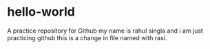# hello-world
A practice repository for Github
my name is rahul singla and i am just practicing github
this is a change in file named with rasi.
